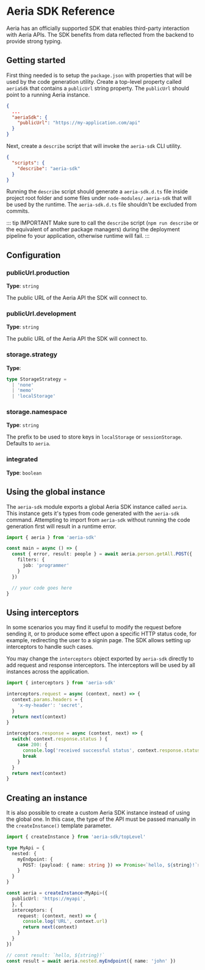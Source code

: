 # Aeria SDK Reference

Aeria has an officially supported SDK that enables third-party interaction with Aeria APIs. The SDK benefits from data reflected from the backend to provide strong typing.


## Getting started

First thing needed is to setup the `package.json` with properties that will be used by the code generation utility. Create a top-level property called `aeriaSdk` that contains a `publicUrl` string property. The `publicUrl` should point to a running Aeria instance.

```json
{
  ...
  "aeriaSdk": {
    "publicUrl": "https://my-application.com/api"
  }
}
```

Next, create a `describe` script that will invoke the `aeria-sdk` CLI utility.

```json
{
  "scripts": {
    "describe": "aeria-sdk"
  }
}
```

Running the `describe` script should generate a `aeria-sdk.d.ts` file inside project root folder and some files under `node-modules/.aeria-sdk` that will be used by the runtime. The `aeria-sdk.d.ts` file shouldn't be excluded from commits.

::: tip IMPORTANT
Make sure to call the `describe` script (`npm run describe` or the equivalent of another package managers) during the deployment pipeline fo your application, otherwise runtime will fail.
:::

## Configuration

### publicUrl.production

**Type**: `string`

The public URL of the Aeria API the SDK will connect to.

### publicUrl.development

**Type**: `string`

The public URL of the Aeria API the SDK will connect to.

### storage.strategy

**Type**:

```ts
type StorageStrategy =
  | 'none'
  | 'memo'
  | 'localStorage'
```

### storage.namespace

**Type**: `string`

The prefix to be used to store keys in `localStorage` or `sessionStorage`. Defaults to `aeria`.

### integrated

**Type**: `boolean`


## Using the global instance

The `aeria-sdk` module exports a global Aeria SDK instance called `aeria`. This instance gets it's types from code generated with the `aeria-sdk` command. Attempting to import from `aeria-sdk` without running the code generation first will result in a runtime error.

```typescript
import { aeria } from 'aeria-sdk'

const main = async () => {
  const { error, result: people } = await aeria.person.getAll.POST({
    filters: {
      job: 'programmer'
    }
  })

  // your code goes here
}
```

## Using interceptors

In some scenarios you may find it useful to modify the request before sending it, or to produce some effect upon a specific HTTP status code, for example, redirecting the user to a signin page. The SDK allows setting up interceptors to handle such cases.

You may change the `interceptors` object exported by `aeria-sdk` directly to add request and response interceptors. The interceptors will be used by all instances across the application.

```typescript
import { interceptors } from 'aeria-sdk'

interceptors.request = async (context, next) => {
  context.params.headers = {
    'x-my-header': 'secret',
  }
  return next(context)
}

interceptors.response = async (context, next) => {
  switch( context.response.status ) {
    case 200: {
      console.log('received successful status', context.response.statusText)
      break
    }
  }
  return next(context)
}
```

## Creating an instance

It is also possible to create a custom Aeria SDK instance instead of using the global one. In this case, the type of the API must be passed manually in the `createInstance()` template parameter.

```typescript
import { createInstance } from 'aeria-sdk/topLevel'

type MyApi = {
  nested: {
    myEndpoint: {
      POST: (payload: { name: string }) => Promise<`hello, ${string}!`>
    }
  }
}

const aeria = createInstance<MyApi>({
  publicUrl: 'https://myapi',
  }, {
  interceptors: {
    request: (context, next) => {
      console.log('URL', context.url)
      return next(context)
    }
  }
})

// const result: `hello, ${string}!`
const result = await aeria.nested.myEndpoint({ name: 'john' })
```

